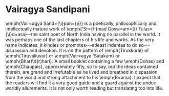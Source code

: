 ﻿Vairagya Sandipani
======

\emph{Vair\=agya Sand\={\i}pan\={\i}} is a poetically, philosophically and intellectually mature work of \emph{\'Sr\={\i}mad Gosw\=am\={i} Tulas\={\i}d\=asa}--the saint poet of North India having no parallel in the world. It was perhaps one of the last chapters of his life and works. As the very name indicates, it kindles or promotes---atleast indentes to do so---dispassion and devotion. It is on the pattern of \emph{Tirukkural} of \emph{Tiruvalluvar} or \emph{Vair\=agya \'Satakam} or \emph{Bhart\d{r}hari}. A small booklet containing a few \emph{Dohas} and \emph{Chaupais}, approximately fifty, so to say, but the ideas contained therein, are grand and irrefutable as he lived and breathed in dispassion from the world and strong attachment to his \emph{R\=ama}. I expect that the readers will find it a very good guide and a guard against the undue worldly allurements. It is not only worth reading but translating too into life.